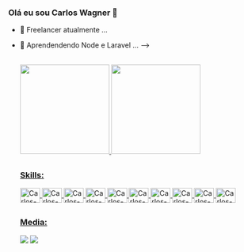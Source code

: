 ### Olá eu sou Carlos Wagner 👋

- 🔭 Freelancer atualmente ...
- 🌱 Aprendendendo Node e Laravel ...
-->

  <br/> 

  <div>
  <a href="https://github.com/wagner30023">
  <img height="180em" src="https://github-readme-stats.vercel.app/api?username=wagner30023&show_icons=true&theme=dark&include_all_commits=true&count_private=true"/>
  <img height="180em" src="https://github-readme-stats.vercel.app/api/top-langs/?username=wagner30023&layout=compact&langs_count=7&theme=dark"/>
  </div>
  
  ##
  
  <div style="display: inline_block">
    <h3> Skills: </h3>
    <img align="center" alt="Carlos-JS" height="30" width="40"  src="https://img.icons8.com/color/96/000000/javascript--v1.png"/>
    <img align="center" alt="Carlos-HTML" height="30" width="40" src="https://img.icons8.com/color/48/000000/html-5--v1.png"/>
    <img align="center" alt="Carlos-CSS" height="30" width="40"  src="https://img.icons8.com/color/48/000000/css3.png"/>
    <img align="center" alt="Carlos-Laravel" height="30" width="40" src="https://img.icons8.com/fluency/48/000000/laravel.png"/>
    <img  align="center" alt="Carlos-Mysql" height="30" width="40" src="https://img.icons8.com/color/48/000000/mysql-logo.png"/>
    <img align="center" alt="Carlos-PHP" height="30" width="40" src="https://img.icons8.com/color/48/000000/php.png"/>
    <img align="center" alt="Carlos-PHP" height="30" width="40"  src="https://img.icons8.com/color/96/000000/nodejs.png"/>
    <img align="center" alt="Carlos-Linux" height="30" width="40" src="https://img.icons8.com/color/48/000000/linux--v1.png"/>
    <img align="center" alt="Carlos-Control-m" height="30" width="40" src="https://img.icons8.com/fluency/48/000000/docker.png"/>
    <img align="center" alt="Carlos-Control-m" height="30" width="40" src="https://data.apkhere.com/88/com.bmc.selfservice.mobile/9.0.20/icon.png!s"/>
  </div>
  
  ##
  
  <div> 
     <h3> Media: </h3>
  <a href="https://instagram.com/carloswmorais" target="_blank"><img src="https://img.shields.io/badge/-Instagram-%23E4405F?style=for-the-badge&logo=instagram&logoColor=white" target="_blank"></a>
  <a href="https://www.linkedin.com/in/carlos-wagner-p-morais-418571b7/" target="_blank"><img src="https://img.shields.io/badge/-LinkedIn-%230077B5?style=for-the-badge&logo=linkedin&logoColor=white" target="_blank"></a> 

 
</div>

